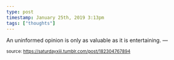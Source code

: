 ```yaml
---
type: post
timestamp: January 25th, 2019 3:13pm
tags: ["thoughts"]
---
```

An uninformed opinion is only as valuable as it is entertaining.                    &mdash; 
                
                
                
                
                                
<small>source: https://saturdayxiii.tumblr.com/post/182304767894</small>